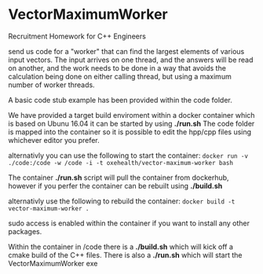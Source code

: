 # VectorMaximumWorker
Recruitment Homework for C++ Engineers

send us code for a "worker" that can find the largest elements
of various input vectors. The input arrives on one thread, and
the answers will be read on another, and the work needs to be
done in a way that avoids the calculation being done on either
calling thread, but using a maximum number of worker threads.

A basic code stub example has been provided within the code folder.

We have provided a target build enviroment within a docker container
which is based on Ubunu 16.04 it can be started by using **./run.sh** 
The code folder is mapped into the container so it is possible to 
edit the hpp/cpp files using whichever editor you prefer.

alternativly you can use the following to start the container:
`docker run -v ./code:/code -w /code -i -t oxehealth/vector-maximum-worker bash`

The container **./run.sh** script will pull the container from dockerhub,
however if you perfer the container can be rebuilt using **./build.sh**

alternativly use the following to rebuild the container:
`docker build -t vector-maximum-worker .`

sudo access is enabled within the container if you want to install
any other packages.

Within the container in /code there is a **./build.sh** which will kick 
off a cmake build of the C++ files. 
There is also a **./run.sh** which will start the VectorMaximumWorker exe


